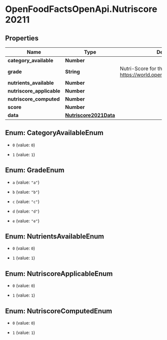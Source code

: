 # OpenFoodFactsOpenApi.Nutriscore20211

## Properties

Name | Type | Description | Notes
------------ | ------------- | ------------- | -------------
**category_available** | **Number** |  | [optional] 
**grade** | **String** | Nutri-Score for the product as a letter.  See https://world.openfoodfacts.org/nutriscore.  | [optional] 
**nutrients_available** | **Number** |  | [optional] 
**nutriscore_applicable** | **Number** |  | [optional] 
**nutriscore_computed** | **Number** |  | [optional] 
**score** | **Number** |  | [optional] 
**data** | [**Nutriscore2021Data**](Nutriscore2021Data.md) |  | [optional] 



## Enum: CategoryAvailableEnum


* `0` (value: `0`)

* `1` (value: `1`)





## Enum: GradeEnum


* `a` (value: `"a"`)

* `b` (value: `"b"`)

* `c` (value: `"c"`)

* `d` (value: `"d"`)

* `e` (value: `"e"`)





## Enum: NutrientsAvailableEnum


* `0` (value: `0`)

* `1` (value: `1`)





## Enum: NutriscoreApplicableEnum


* `0` (value: `0`)

* `1` (value: `1`)





## Enum: NutriscoreComputedEnum


* `0` (value: `0`)

* `1` (value: `1`)




